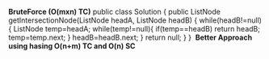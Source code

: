 **BruteForce (O(mxn) TC)**
public class Solution {
public ListNode getIntersectionNode(ListNode headA, ListNode headB) {
while(headB!=null){
ListNode temp=headA;
while(temp!=null){
if(temp==headB) return headB;
temp=temp.next;
}
headB=headB.next;
}
return null;
}
}
​
**Better Approach using hasing O(n+m) TC and O(n) SC**
​
​